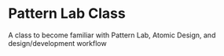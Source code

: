 # Pattern Lab Class
A class to become familiar with Pattern Lab, Atomic Design, and design/development workflow

